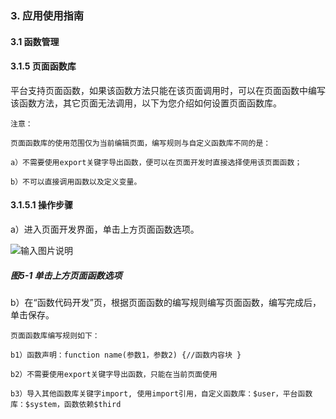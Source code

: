 ### 3. 应用使用指南

#### 3.1 函数管理

#### 3.1.5 页面函数库

平台支持页面函数，如果该函数方法只能在该页面调用时，可以在页面函数中编写该函数方法，其它页面无法调用，以下为您介绍如何设置页面函数库。

```
注意：

页面函数库的使用范围仅为当前编辑页面，编写规则与自定义函数库不同的是：

a）不需要使用export关键字导出函数，便可以在页面开发时直接选择使用该页面函数；

b）不可以直接调用函数以及定义变量。
```

#### 3.1.5.1 操作步骤

a）进入页面开发界面，单击上方页面函数选项。

![输入图片说明](../../../../images/%20SoFlu%EF%BC%88%E5%89%8D%E7%AB%AF%EF%BC%89%E5%85%A8%E8%87%AA%E5%8A%A8%E5%BC%80%E5%8F%91%E5%B9%B3%E5%8F%B0%E6%95%99%E7%A8%8B/1.%20%E6%9C%80%E6%96%B0%E7%89%88%E6%9C%AC%20-%20%E6%9B%B4%E6%96%B0%E6%97%A5%E6%9C%9F%20-%202023.01.10/3.%20%E5%BA%94%E7%94%A8%E4%BD%BF%E7%94%A8%E6%8C%87%E5%8D%97/1.%20%E5%87%BD%E6%95%B0%E7%AE%A1%E7%90%86/5-1.png)

##### 图5-1 单击上方页面函数选项

b）在“函数代码开发”页，根据页面函数的编写规则编写页面函数，编写完成后，单击保存。

```
页面函数库编写规则如下：

b1）函数声明：function name(参数1，参数2) {//函数内容块 }

b2）不需要使用export关键字导出函数，只能在当前页面使用

b3）导入其他函数库关键字import, 使用import引用，自定义函数库：$user，平台函数库：$system，函数依赖$third
